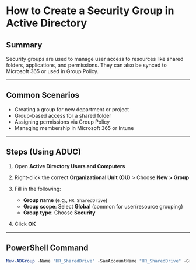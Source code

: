 # How to Create a Security Group in Active Directory

## Summary
Security groups are used to manage user access to resources like shared folders, applications, and permissions. They can also be synced to Microsoft 365 or used in Group Policy.

---

## Common Scenarios
- Creating a group for new department or project
- Group-based access for a shared folder
- Assigning permissions via Group Policy
- Managing membership in Microsoft 365 or Intune

---

## Steps (Using ADUC)

1. Open **Active Directory Users and Computers**

2. Right-click the correct **Organizational Unit (OU)** > Choose **New > Group**

3. Fill in the following:
   - **Group name** (e.g., `HR_SharedDrive`)
   - **Group scope**: Select **Global** (common for user/resource grouping)
   - **Group type**: Choose **Security**

4. Click **OK**

---

## PowerShell Command

```powershell
New-ADGroup -Name "HR_SharedDrive" -SamAccountName "HR_SharedDrive" -GroupCategory Security -GroupScope Global -Path "OU=Groups,DC=domain,DC=com"
